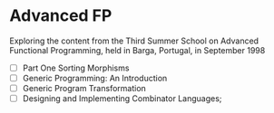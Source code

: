 # Advanced FP

Exploring the content from the Third Summer School on Advanced Functional Programming, 
held in Barga, Portugal, in September 1998

- [ ] Part One Sorting Morphisms
- [ ] Generic Programming: An Introduction
- [ ] Generic Program Transformation
- [ ] Designing and Implementing Combinator Languages; 
